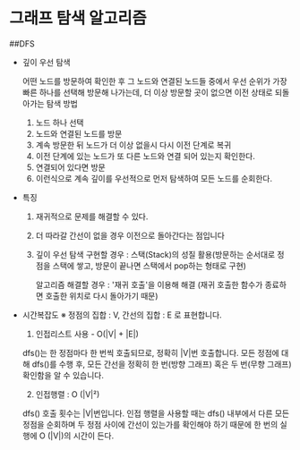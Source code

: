 # 그래프 탐색 알고리즘


##DFS

- 깊이 우선 탐색 

    어떤 노드를 방문하여 확인한 후 그 노드와 연결된 노드들 중에서 우선 순위가 가장 빠른 하나를 선택해 방문해 나가는데, 더 이상 방문할 곳이 없으면 이전 상태로 되돌아가는 탐색 방법

    1. 노드 하나 선택
    2. 노드와 연결된 노드를 방문
    3. 계속 방문한 뒤 노드가 더 이상 없을시 다시 이전 단계로 복귀
    4. 이전 단계에 있는 노드가 또 다른 노드와 연결 되어 있는지 확인한다.
    5. 연결되어 있다면 방문
    6. 이런식으로 계속 깊이를 우선적으로 먼저 탐색하여 모든 노드를 순회한다.

- 특징
    1. 재귀적으로 문제를 해결할 수 있다. 
    2. 더 따라갈 간선이 없을 경우 이전으로 돌아간다는 점입니다
    3.  깊이 우선 탐색 구현할 경우 : 스택(Stack)의 성질 활용(방문하는 순서대로 정점을 스택에 쌓고, 방문이 끝나면 스택에서 pop하는 형태로 구현)
        
        알고리즘 해결할 경우 : '재귀 호출'을 이용해 해결 (재귀 호출한 함수가 종료하면 호출한 위치로 다시 돌아가기 때문)



- 시간복잡도
    ※ 정점의 집합 : V,  간선의 집합 : E 로 표현합니다.

    1. 인접리스트 사용 - O(|V| + |E|)
    
    dfs()는 한 정점마다 한 번씩 호출되므로, 정확히 |V|번 호출합니다.
    모든 정점에 대해 dfs()를 수행 후, 모든 간선을 정확히 한 번(방향 그래프) 혹은 두 번(무향 그래프) 확인함을 알 수 있습니다.
    
    2. 인접행렬    : O (|V|²)

    dfs() 호출 횟수는 |V|번입니다.
    인접 행렬을 사용할 때는 dfs() 내부에서 다른 모든 정점을 순회하며 두 정점 사이에 간선이 있는가를 확인해야 하기 때문에 한 번의 실행에 O (|V|)의 시간이 든다.
